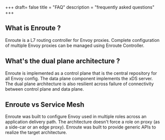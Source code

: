 +++
draft= false
title = "FAQ"
description = "frequently asked questions"
+++

## What is Enroute ?

Enroute is a L7 routing controller for Envoy proxies. Complete configuration of multiple Envoy proxies can be managed using Enroute Controller.

## What's the dual plane architecture ?

Enroute is implemented as a control plane that is the central repository for all Envoy config. The data plane component implements the xDS server. The dual plane architecture is also resilient across failure of connectivity between control plane and data plane.

## Enroute vs Service Mesh

Enroute was built to configure Envoy used in multiple roles across an application delivery path. The architecture doesn't force a role on proxy (as a side-car or an edge proxy). Enroute was built to provide generic APIs to realize the target architecture.
